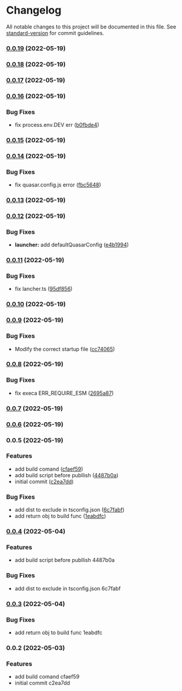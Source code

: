 # Changelog

All notable changes to this project will be documented in this file. See [standard-version](https://github.com/conventional-changelog/standard-version) for commit guidelines.

### [0.0.19](https://github.com/dongwa/vercel-quasar/compare/v0.0.18...v0.0.19) (2022-05-19)

### [0.0.18](https://github.com/dongwa/vercel-quasar/compare/v0.0.17...v0.0.18) (2022-05-19)

### [0.0.17](https://github.com/dongwa/vercel-quasar/compare/v0.0.16...v0.0.17) (2022-05-19)

### [0.0.16](https://github.com/dongwa/vercel-quasar/compare/v0.0.15...v0.0.16) (2022-05-19)


### Bug Fixes

* fix process.env.DEV err ([b0fbde4](https://github.com/dongwa/vercel-quasar/commit/b0fbde498e038c83b7aef5e8aa7827cff167a417))

### [0.0.15](https://github.com/dongwa/vercel-quasar/compare/v0.0.14...v0.0.15) (2022-05-19)

### [0.0.14](https://github.com/dongwa/vercel-quasar/compare/v0.0.13...v0.0.14) (2022-05-19)


### Bug Fixes

* fix quasar.config.js error ([fbc5648](https://github.com/dongwa/vercel-quasar/commit/fbc5648ca7d5b7e464a4ea2edc2ddb8072b6306d))

### [0.0.13](https://github.com/dongwa/vercel-quasar/compare/v0.0.12...v0.0.13) (2022-05-19)

### [0.0.12](https://github.com/dongwa/vercel-quasar/compare/v0.0.11...v0.0.12) (2022-05-19)


### Bug Fixes

* **launcher:** add defaultQuasarConfig ([e4b1994](https://github.com/dongwa/vercel-quasar/commit/e4b19948e6ee39940ca393ec9a65d3c5ad8031de))

### [0.0.11](https://github.com/dongwa/vercel-quasar/compare/v0.0.10...v0.0.11) (2022-05-19)


### Bug Fixes

* fix lancher.ts ([95df856](https://github.com/dongwa/vercel-quasar/commit/95df856f0a37048301218cf98b842e651b4bff91))

### [0.0.10](https://github.com/dongwa/vercel-quasar/compare/v0.0.9...v0.0.10) (2022-05-19)

### [0.0.9](https://github.com/dongwa/vercel-quasar/compare/v0.0.8...v0.0.9) (2022-05-19)


### Bug Fixes

* Modify the correct startup file ([cc74065](https://github.com/dongwa/vercel-quasar/commit/cc740655a11724b978dea3b0cd5f789e1b5908f6))

### [0.0.8](https://github.com/dongwa/vercel-quasar/compare/v0.0.7...v0.0.8) (2022-05-19)


### Bug Fixes

* fix execa ERR_REQUIRE_ESM ([2695a87](https://github.com/dongwa/vercel-quasar/commit/2695a87b2475a7c23a02b0c528eda908fddb1556))

### [0.0.7](https://github.com/dongwa/vercel-quasar/compare/v0.0.6...v0.0.7) (2022-05-19)

### [0.0.6](https://github.com/dongwa/vercel-quasar/compare/v0.0.5...v0.0.6) (2022-05-19)

### 0.0.5 (2022-05-19)


### Features

* add build comand ([cfaef59](https://github.com/dongwa/vercel-quasar/commit/cfaef592d15e49a425d2e6acf8fffa77880bfa86))
* add build script before publlish ([4487b0a](https://github.com/dongwa/vercel-quasar/commit/4487b0a4c1e55b94fab2d655238ddb3237d334eb))
* initial commit ([c2ea7dd](https://github.com/dongwa/vercel-quasar/commit/c2ea7dd1bb98772913e6a195ce5ec540141b8e1e))


### Bug Fixes

* add dist to exclude in tsconfig.json ([6c7fabf](https://github.com/dongwa/vercel-quasar/commit/6c7fabf5054eea787e4fda8df8d0f66f6608db95))
* add return obj to build func ([1eabdfc](https://github.com/dongwa/vercel-quasar/commit/1eabdfc0bca7ade5476ba4eb3b307ee1e4b6eaf6))

### [0.0.4](///compare/v0.0.3...v0.0.4) (2022-05-04)


### Features

* add build script before publlish 4487b0a


### Bug Fixes

* add dist to exclude in tsconfig.json 6c7fabf

### [0.0.3](///compare/v0.0.2...v0.0.3) (2022-05-04)


### Bug Fixes

* add return obj to build func 1eabdfc

### 0.0.2 (2022-05-03)


### Features

* add build comand cfaef59
* initial commit c2ea7dd
